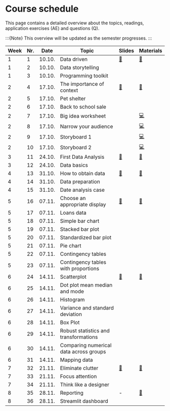 # Course schedule

This page contains a detailed overview about the topics, readings,  application exercises (AE) and questions (Q). 

:::{Note}
This overview will be updated as the semester progresses.
:::

|	Week	|	Nr.	|	Date	|	Topic	|	Slides	|	Materials	|	
|	---	|	---	|	---	|	---	|	---	|	---	|	
|	1	|	1	|	10.10.	|	Data driven	|	[📑](https://drive.google.com/file/d/1-G_vOTJatCvM8buEmm5-iqLF-hrYtF7m/view?usp=sharing)	|	[📁](../weeks/week1.md)	|	
|	1	|	2	|	10.10.	|	Data storytelling	|		|		|	
|	1	|	3	|	10.10.	|	Programming toolkit	|		|		|	
|	2	|	4	|	17.10.	|	The importance of context	|	[📑](https://drive.google.com/file/d/1-J_F4l5Dfs2m4M45JWrltaKEYtL-gia2/view?usp=sharing)	|	[📁](../weeks/week2.md)	|	
|	2	|	5	|	17.10.	|	Pet shelter	|		|		|	
|	2	|	6	|	17.10.	|	Back to school sale	|		|		|	
|	2	|	7	|	17.10.	|	Big idea worksheet	|		|	[💻](https://docs.google.com/document/d/1-GZvhdbhLYLB_Bo1arj1rgTqbJ5SUoU21vtgbYEhVqk/edit?usp=sharing)	|	
|	2	|	8	|	17.10.	|	Narrow your audience	|		|	[💻](https://docs.google.com/document/d/1Eu21TCIM0Lx6LiybPG-15ikk0gkRaqbCQNtcl3fAfGQ/edit?usp=sharing)	|	
|	2	|	9	|	17.10.	|	Storyboard 1	|		|	[💻](https://docs.google.com/document/d/1cuiBZiWaUkhAYNkQo6SWtWm8n_Q1IJt54lw0Na2-0DE/edit?usp=sharing)	|	
|	2	|	10	|	17.10.	|	Storyboard 2	|		|	[💻](https://docs.google.com/document/d/1WeLzE85YfM-F9-vAIhEbeJHkuHsN3xtovzIokB93BRU/edit?usp=sharing)	|	
|	3	|	11	|	24.10.	|	First Data Analysis	|	[📑](https://drive.google.com/file/d/1-JwgQtYxAc506Z3dloT8-omYFygwFISz/view?usp=sharing)	|	[📁](../weeks/week3.md)	|	
|	3	|	12	|	24.10.	|	Data basics	|		|		|	
|	4	|	13	|	31.10.	|	How to obtain data	|	[📑](https://drive.google.com/file/d/1-m-1hYOlHtk14Wxc3d_-VTVmE23A_I6n/view?usp=sharing)	|	[📁](../weeks/week4.md)	|	
|	4	|	14	|	31.10.	|	Data preparation	|		|		|	
|	4	|	15	|	31.10.	|	Date analysis case	|		|		|	
|	5	|	16	|	07.11.	|	Choose an appropriate display	|	[📑](https://drive.google.com/file/d/104nR1WNUAv0pWWhPzXTZV2IrzbfEGyYZ/view?usp=sharing)	|	[📁](../weeks/week5.md)	|	
|	5	|	17	|	07.11.	|	Loans data	|		|		|	
|	5	|	18	|	07.11.	|	Simple bar chart	|		|		|	
|	5	|	19	|	07.11.	|	Stacked bar plot	|		|		|	
|	5	|	20	|	07.11.	|	Standardized bar plot	|		|		|	
|	5	|	21	|	07.11.	|	Pie chart	|		|		|	
|	5	|	22	|	07.11.	|	Contingency tables	|		|		|	
|	5	|	23	|	07.11.	|	Contingency tables with proportions	|		|		|	
|	6	|	24	|	14.11.	|	Scatterplot	|	[📑](https://drive.google.com/file/d/107DDVHkN56SBL6xpTxZoc6kFkpcW7Jw6/view?usp=sharing)	|	[📁](../weeks/week6.md)	|	
|	6	|	25	|	14.11.	|	Dot plot mean median and mode	|		|		|	
|	6	|	26	|	14.11.	|	Histogram 	|		|		|	
|	6	|	27	|	14.11.	|	Variance and standard deviation	|		|		|	
|	6	|	28	|	14.11.	|	Box Plot	|		|		|	
|	6	|	29	|	14.11.	|	Robust statistics and transformations	|		|		|	
|	6	|	30	|	14.11.	|	Comparing numerical data across groups	|		|		|	
|	6	|	31	|	14.11.	|	Mapping data	|		|		|	
|	7	|	32	|	21.11.	|	Eliminate clutter	|	[📑](https://drive.google.com/file/d/10ACOvGOYkyiYLLfOe9wt6wefqtTy9POf/view?usp=sharing)	|	[📁](../weeks/week7.md)	|	
|	7	|	33	|	21.11.	|	Focus attention	|		|		|	
|	7	|	34	|	21.11.	|	Think like a designer	|		|		|	
|	8	|	35	|	28.11.	|	Reporting	|	 -	|	[📁](../weeks/week8.md)	|	
|	8	|	36	|	28.11.	|	Streamlit dashboard	|		|		|	
<br>

